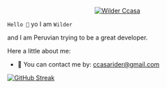 <p align="center">
  <a href="https://github.com/Call4han"><img src="https://media1.giphy.com/media/26AHMBTzc1qJgFfDW/200w.webp?cid=ecf05e47u3mfhg3vo1jigteaddfa88al62lxdhbalkx8o6lr&rid=200w.webp&ct=g" alt="Wilder Ccasa" /></a>
</p>


`Hello 👋`
yo I am `Wilder`

and I am Peruvian trying to be a great developer.






Here a little about me:
- 📝 You can contact me by: ccasarider@gmail.com


[![GitHub Streak](http://github-readme-streak-stats.herokuapp.com?user=Callahan&theme=dark&date_format=j%2Fn%5B%2FY%5D&background=201E1E&border=867815&stroke=E0E0E0&ring=268586&fire=DD401D&currStreakNum=ADDD8E&sideNums=76CBD5AA&currStreakLabel=6DBADD&sideLabels=6DBADD&dates=D0D0D0)](https://git.io/streak-stats)








